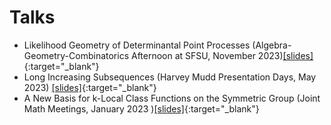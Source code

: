 # Talks

* Likelihood Geometry of Determinantal Point Processes (Algebra-Geometry-Combinatorics Afternoon at SFSU, November 2023)[[slides]](slides/likelihood-geometry-of-dpp.pdf){:target="_blank"}
* Long Increasing Subsequences (Harvey Mudd Presentation Days, May 2023) [[slides]](slides/long-inc-subseq.pdf){:target="_blank"}
* A New Basis for k-Local Class Functions on the Symmetric Group (Joint Math Meetings, January 2023 )[[slides]](slides/k-local.pdf){:target="_blank"}